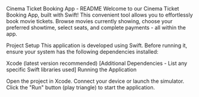 Cinema Ticket Booking App - README
Welcome to our Cinema Ticket Booking App, built with Swift! This convenient tool allows you to effortlessly book movie tickets. Browse movies currently showing, choose your preferred showtime, select seats, and complete payments - all within the app.

Project Setup
This application is developed using Swift. Before running it, ensure your system has the following dependencies installed:

Xcode (latest version recommended)
[Additional Dependencies - List any specific Swift libraries used]
Running the Application

Open the project in Xcode.
Connect your device or launch the simulator.
Click the "Run" button (play triangle) to start the application.

